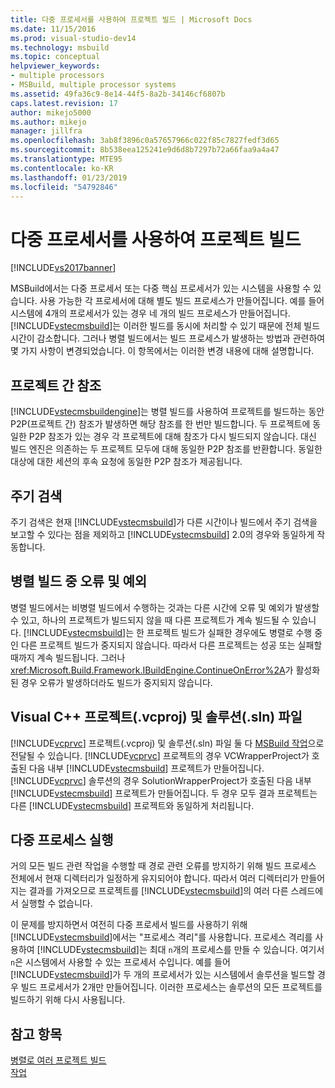 ```yaml
---
title: 다중 프로세서를 사용하여 프로젝트 빌드 | Microsoft Docs
ms.date: 11/15/2016
ms.prod: visual-studio-dev14
ms.technology: msbuild
ms.topic: conceptual
helpviewer_keywords:
- multiple processors
- MSBuild, multiple processor systems
ms.assetid: 49fa36c9-8e14-44f5-8a2b-34146cf6807b
caps.latest.revision: 17
author: mikejo5000
ms.author: mikejo
manager: jillfra
ms.openlocfilehash: 3ab8f3896c0a57657966c022f85c7827fedf3d65
ms.sourcegitcommit: 8b538eea125241e9d6d8b7297b72a66faa9a4a47
ms.translationtype: MTE95
ms.contentlocale: ko-KR
ms.lasthandoff: 01/23/2019
ms.locfileid: "54792846"
---
```

# <a name="using-multiple-processors-to-build-projects"></a>다중 프로세서를 사용하여 프로젝트 빌드
[!INCLUDE[vs2017banner](../includes/vs2017banner.md)]

  
MSBuild에서는 다중 프로세서 또는 다중 핵심 프로세서가 있는 시스템을 사용할 수 있습니다. 사용 가능한 각 프로세서에 대해 별도 빌드 프로세스가 만들어집니다. 예를 들어 시스템에 4개의 프로세서가 있는 경우 네 개의 빌드 프로세스가 만들어집니다. [!INCLUDE[vstecmsbuild](../includes/vstecmsbuild-md.md)]는 이러한 빌드를 동시에 처리할 수 있기 때문에 전체 빌드 시간이 감소합니다. 그러나 병렬 빌드에서는 빌드 프로세스가 발생하는 방법과 관련하여 몇 가지 사항이 변경되었습니다. 이 항목에서는 이러한 변경 내용에 대해 설명합니다.  
  
## <a name="project-to-project-references"></a>프로젝트 간 참조  
 [!INCLUDE[vstecmsbuildengine](../includes/vstecmsbuildengine-md.md)]는 병렬 빌드를 사용하여 프로젝트를 빌드하는 동안 P2P(프로젝트 간) 참조가 발생하면 해당 참조를 한 번만 빌드합니다. 두 프로젝트에 동일한 P2P 참조가 있는 경우 각 프로젝트에 대해 참조가 다시 빌드되지 않습니다. 대신 빌드 엔진은 의존하는 두 프로젝트 모두에 대해 동일한 P2P 참조를 반환합니다. 동일한 대상에 대한 세션의 후속 요청에 동일한 P2P 참조가 제공됩니다.  
  
## <a name="cycle-detection"></a>주기 검색  
 주기 검색은 현재 [!INCLUDE[vstecmsbuild](../includes/vstecmsbuild-md.md)]가 다른 시간이나 빌드에서 주기 검색을 보고할 수 있다는 점을 제외하고 [!INCLUDE[vstecmsbuild](../includes/vstecmsbuild-md.md)] 2.0의 경우와 동일하게 작동합니다.  
  
## <a name="errors-and-exceptions-during-parallel-builds"></a>병렬 빌드 중 오류 및 예외  
 병렬 빌드에서는 비병렬 빌드에서 수행하는 것과는 다른 시간에 오류 및 예외가 발생할 수 있고, 하나의 프로젝트가 빌드되지 않을 때 다른 프로젝트가 계속 빌드될 수 있습니다. [!INCLUDE[vstecmsbuild](../includes/vstecmsbuild-md.md)]는 한 프로젝트 빌드가 실패한 경우에도 병렬로 수행 중인 다른 프로젝트 빌드가 중지되지 않습니다. 따라서 다른 프로젝트는 성공 또는 실패할 때까지 계속 빌드됩니다. 그러나 <xref:Microsoft.Build.Framework.IBuildEngine.ContinueOnError%2A>가 활성화된 경우 오류가 발생하더라도 빌드가 중지되지 않습니다.  
  
## <a name="visual-c-project-vcproj-and-solution-sln-files"></a>Visual C++ 프로젝트(.vcproj) 및 솔루션(.sln) 파일  
 [!INCLUDE[vcprvc](../includes/vcprvc-md.md)] 프로젝트(.vcproj) 및 솔루션(.sln) 파일 둘 다 [MSBuild 작업](../msbuild/msbuild-task.md)으로 전달될 수 있습니다. [!INCLUDE[vcprvc](../includes/vcprvc-md.md)] 프로젝트의 경우 VCWrapperProject가 호출된 다음 내부 [!INCLUDE[vstecmsbuild](../includes/vstecmsbuild-md.md)] 프로젝트가 만들어집니다. [!INCLUDE[vcprvc](../includes/vcprvc-md.md)] 솔루션의 경우 SolutionWrapperProject가 호출된 다음 내부 [!INCLUDE[vstecmsbuild](../includes/vstecmsbuild-md.md)] 프로젝트가 만들어집니다. 두 경우 모두 결과 프로젝트는 다른 [!INCLUDE[vstecmsbuild](../includes/vstecmsbuild-md.md)] 프로젝트와 동일하게 처리됩니다.  
  
## <a name="multi-process-execution"></a>다중 프로세스 실행  
 거의 모든 빌드 관련 작업을 수행할 때 경로 관련 오류를 방지하기 위해 빌드 프로세스 전체에서 현재 디렉터리가 일정하게 유지되어야 합니다. 따라서 여러 디렉터리가 만들어지는 결과를 가져오므로 프로젝트를 [!INCLUDE[vstecmsbuild](../includes/vstecmsbuild-md.md)]의 여러 다른 스레드에서 실행할 수 없습니다.  
  
 이 문제를 방지하면서 여전히 다중 프로세서 빌드를 사용하기 위해 [!INCLUDE[vstecmsbuild](../includes/vstecmsbuild-md.md)]에서는 "프로세스 격리"를 사용합니다. 프로세스 격리를 사용하여 [!INCLUDE[vstecmsbuild](../includes/vstecmsbuild-md.md)]는 최대 `n`개의 프로세스를 만들 수 있습니다. 여기서 `n`은 시스템에서 사용할 수 있는 프로세서 수입니다. 예를 들어 [!INCLUDE[vstecmsbuild](../includes/vstecmsbuild-md.md)]가 두 개의 프로세서가 있는 시스템에서 솔루션을 빌드할 경우 빌드 프로세서가 2개만 만들어집니다. 이러한 프로세스는 솔루션의 모든 프로젝트를 빌드하기 위해 다시 사용됩니다.  
  
## <a name="see-also"></a>참고 항목  
 [병렬로 여러 프로젝트 빌드](../msbuild/building-multiple-projects-in-parallel-with-msbuild.md)   
 [작업](../msbuild/msbuild-tasks.md)
